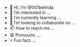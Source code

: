 - 👋 Hi, I’m @001belinda
- 👀 I’m interested in ...
- 🌱 I’m currently learning ...
- 💞️ I’m looking to collaborate on ...
- 📫 How to reach me ...
- 😄 Pronouns: ...
- ⚡ Fun fact: ...

<!---
001belinda/001belinda is a ✨ special ✨ repository because its `README.md` (this file) appears on your GitHub profile.
You can click the Preview link to take a look at your changes.
--->
